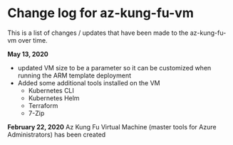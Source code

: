 # Change log for az-kung-fu-vm

This is a list of changes / updates that have been made to the az-kung-fu-vm over time.

**May 13, 2020**
- updated VM size to be a parameter so it can be customized when running the ARM template deployment
- Added some additional tools installed on the VM
  - Kubernetes CLI
  - Kubernetes Helm
  - Terraform
  - 7-Zip

**February 22, 2020**
Az Kung Fu Virtual Machine (master tools for Azure Administrators) has been created